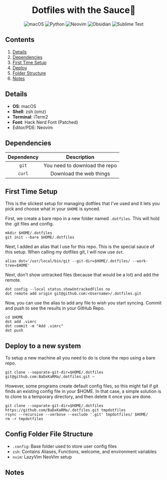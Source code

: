 <div align="center">
    <h1>Dotfiles with the Sauce🍝</h1>

![macOS](https://img.shields.io/badge/mac%20os-000000?style=for-the-badge&logo=macos&logoColor=F0F0F0)
![Python](https://img.shields.io/badge/python-3670A0?style=for-the-badge&logo=python&logoColor=ffdd54)
![Neovim](https://img.shields.io/badge/NeoVim-%2357A143.svg?&style=for-the-badge&logo=neovim&logoColor=white)
![Obsidian](https://img.shields.io/badge/Obsidian-%23483699.svg?style=for-the-badge&logo=obsidian&logoColor=white)
![Sublime Text](https://img.shields.io/badge/sublime_text-%23575757.svg?style=for-the-badge&logo=sublime-text&logoColor=important)

</div>

## Contents

1. [Details](#details)
1. [Dependencies](#dependencies)
1. [First Time Setup](#firsttime)
1. [Deploy](#deploy)
1. [Folder Structure](#folderStructure)
1. [Notes](#notes)

<a name="details"></a>

## Details

- **OS**: macOS
- **Shell**: zsh (omz)
- **Terminal**: iTerm2
- **Font**: Hack Nerd Font (Patched)
- Editor/PDE: Neovim

<a name="dependencies"></a>

## Dependencies

| Dependency |          Description          |
| :--------: | :---------------------------: |
|   `git`    | You need to download the repo |
|   `curl`   |    Download the web things    |

<a name="firsttime"></a>

## First Time Setup

This is the slickest setup for managing dotfiles that I've used and it lets you pick and choose what in your `$HOME` is synced.

First, we create a bare repo in a new folder named `.dotfiles`. This will hold the .git files and config.

```
mkdir $HOME/.dotfiles
git init --bare $HOME/.dotfiles
```

Next, I added an alias that I use for this repo. This is the special sauce of this setup. When calling my dotfiles git, I will now use `dot`.

```
alias dot='/usr/local/bin/git --git-dir=$HOME/.dotfiles/ --work-tree=$HOME'
```

Next, don't show untracked files (because that would be a lot) and add the remote.

```
dot config --local status.showUntrackedFiles no
dot remote add origin git@github.com:<Username>/.dotfiles.git
```

Now, you can use the alias to add any file to wish you start syncing. Commit and push to see the results in your GitHub Repo.

```
cd $HOME
dot add .vimrc
dot commit -m "Add .vimrc"
dot push
```

<a name="deploy"></a>

## Deploy to a new system

To setup a new machine all you need to do is clone the repo using a bare repo.

```
git clone --separate-git-dir=$HOME/.dotfiles git@github.com:BaDxKaRMa/.dotfiles.git ~
```

However, some programs create default config files, so this might fail if git finds an existing config file in your $HOME. In that case, a simple solution is to clone to a temporary directory, and then delete it once you are done.

```
git clone --separate-git-dir=$HOME/.dotfiles https://github.com/BaDxKaRMa/.dotfiles.git tmpdotfiles
rsync --recursive --verbose --exclude '.git' tmpdotfiles/ $HOME/
rm -r tmpdotfiles
```

<a name="folderStructure"></a>

## Config Folder File Structure

- `.config`: Base folder used to store user config files
- `zsh`: Contains Aliases, Functions, welcome, and environment variables
- `nvim`: LazyVim NeoVim setup

<a name="notes"></a>

## Notes
